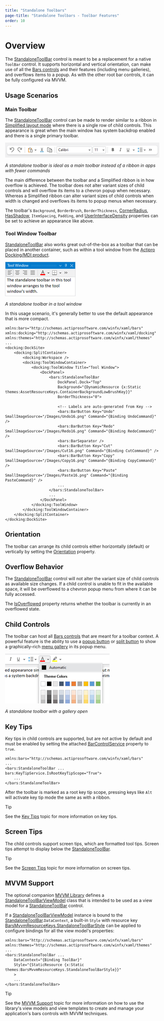 ```yaml
---
title: "Standalone Toolbars"
page-title: "Standalone Toolbars - Toolbar Features"
order: 10
---
```

# Overview

The [StandaloneToolBar](xref:@ActiproUIRoot.Controls.Bars.StandaloneToolBar) control is meant to be a replacement for a native `ToolBar` control.  It supports horizontal and vertical orientation, can make use of all the [Bars controls](../controls/index.md) and their features (including menu galleries), and overflows items to a popup.  As with the other root bar controls, it can be fully configured via MVVM.

## Usage Scenarios

### Main Toolbar

The [StandaloneToolBar](xref:@ActiproUIRoot.Controls.Bars.StandaloneToolBar) control can be made to render similar to a ribbon in [Simplified layout mode](../ribbon-features/layout-and-density.md) where there is a single row of child controls.  This appearance is great when the main window has system backdrop enabled and there is a single primary toolbar.

![Screenshot](../images/standalone-toolbar.png)

*A standalone toolbar is ideal as a main toolbar instead of a ribbon in apps with fewer commands*

The main difference between the toolbar and a Simplified ribbon is in how overflow is achieved.  The toolbar does not alter variant sizes of child controls and will overflow its items to a chevron popup when necessary.  Whereas a Simplified ribbon can alter variant sizes of child controls when width is changed and overflows its items to popup menus when necessary.

The toolbar's `Background`, `BorderBrush`, `BorderThickness`, [CornerRadius](xref:@ActiproUIRoot.Controls.Bars.StandaloneToolBar.CornerRadius), [HasShadow](xref:@ActiproUIRoot.Controls.Bars.StandaloneToolBar.HasShadow), `ItemSpacing`, `Padding`, and [UserInterfaceDensity](xref:@ActiproUIRoot.Controls.Bars.StandaloneToolBar.UserInterfaceDensity) properties can be set to achieve an appearance like above.

### Tool Window Toolbar

[StandaloneToolBar](xref:@ActiproUIRoot.Controls.Bars.StandaloneToolBar) also works great out-of-the-box as a toolbar that can be placed in another container, such as within a tool window from the [Actipro Docking/MDI product](../../docking/index.md).

![Screenshot](../images/standalone-toolbar-toolwindow.png)

*A standalone toolbar in a tool window*

In this usage scenario, it's generally better to use the default appearance that is more compact.

```xaml
xmlns:bars="http://schemas.actiprosoftware.com/winfx/xaml/bars"
xmlns:docking="http://schemas.actiprosoftware.com/winfx/xaml/docking"
xmlns:themes="http://schemas.actiprosoftware.com/winfx/xaml/themes"
...
<docking:DockSite>
	<docking:SplitContainer>
		<docking:Workspace />
		<docking:ToolWindowContainer>
			<docking:ToolWindow Title="Tool Window">
				<DockPanel>
					<bars:StandaloneToolBar
						DockPanel.Dock="Top"
						Background="{DynamicResource {x:Static themes:AssetResourceKeys.ContainerBackgroundLowBrushKey}}"
						BorderThickness="0">

						<!-- Labels are auto-generated from Key -->
						<bars:BarButton Key="Undo" SmallImageSource="/Images/Undo16.png" Command="{Binding UndoCommand}" />
						<bars:BarButton Key="Redo" SmallImageSource="/Images/Redo16.png" Command="{Binding RedoCommand}" />
						<bars:BarSeparator />
						<bars:BarButton Key="Cut" SmallImageSource="/Images/Cut16.png" Command="{Binding CutCommand}" />
						<bars:BarButton Key="Copy" SmallImageSource="/Images/Copy16.png" Command="{Binding CopyCommand}" />
						<bars:BarButton Key="Paste" SmallImageSource="/Images/Paste16.png" Command="{Binding PasteCommand}" />
						...
					</bars:StandaloneToolBar>
					...
				</DockPanel>
			</docking:ToolWindow>
		</docking:ToolWindowContainer>
	</docking:SplitContainer>
</docking:DockSite>
```

## Orientation

The toolbar can arrange its child controls either horizontally (default) or vertically by setting the [Orientation](xref:@ActiproUIRoot.Controls.Bars.StandaloneToolBar.Orientation) property.

## Overflow Behavior

The [StandaloneToolBar](xref:@ActiproUIRoot.Controls.Bars.StandaloneToolBar) control will not alter the variant size of child controls as available size changes.  If a child control is unable to fit in the available space, it will be overflowed to a chevron popup menu from where it can be fully accessed.

The [IsOverflowed](xref:@ActiproUIRoot.Controls.Bars.StandaloneToolBar.IsOverflowed) property returns whether the toolbar is currently in an overflowed state.

## Child Controls

The toolbar can host all [Bars controls](../controls/index.md) that are meant for a toolbar context.  A powerful feature is the ability to use a [popup button](../controls/popup-button.md) or [split button](../controls/split-button.md) to show a graphically-rich [menu gallery](../controls/gallery.md) in its popup menu.

![Screenshot](../images/standalone-toolbar-gallery-open.png)

*A standalone toolbar with a gallery open*

## Key Tips

Key tips in child controls are supported, but are not active by default and must be enabled by setting the attached [BarControlService](xref:@ActiproUIRoot.Controls.Bars.KeyTipService.IsRootKeyTipScopeProperty) property to `true`.

```xaml
xmlns:bars="http://schemas.actiprosoftware.com/winfx/xaml/bars"
...
<bars:StandaloneToolBar ... bars:KeyTipService.IsRootKeyTipScope="True">
	...
</bars:StandaloneToolBar>
```

After the toolbar is marked as a root key tip scope, pressing keys like `Alt` will activate key tip mode the same as with a ribbon.

> [!TIP]
> See the [Key Tips](../ribbon-features/key-tips.md) topic for more information on key tips.

## Screen Tips

The child controls support screen tips, which are formatted tool tips.  Screen tips attempt to display below the [StandaloneToolBar](xref:@ActiproUIRoot.Controls.Bars.StandaloneToolBar).

> [!TIP]
> See the [Screen Tips](../ribbon-features/screen-tips.md) topic for more information on screen tips.

## MVVM Support

The optional companion [MVVM Library](../mvvm-support.md) defines a [StandaloneToolBarViewModel](xref:@ActiproUIRoot.Controls.Bars.Mvvm.StandaloneToolBarViewModel) class that is intended to be used as a view model for a [StandaloneToolBar](xref:@ActiproUIRoot.Controls.Bars.StandaloneToolBar) control.

If a [StandaloneToolBarViewModel](xref:@ActiproUIRoot.Controls.Bars.Mvvm.StandaloneToolBarViewModel) instance is bound to the [StandaloneToolBar](xref:@ActiproUIRoot.Controls.Bars.StandaloneToolBar).`DataContext`, a built-in `Style` with resource key [BarsMvvmResourceKeys.StandaloneToolBarStyle](xref:@ActiproUIRoot.Themes.BarsMvvmResourceKeys.StandaloneToolBarStyle) can be applied to configure bindings for all the view model's properties:

```xaml
xmlns:bars="http://schemas.actiprosoftware.com/winfx/xaml/bars"
xmlns:themes="http://schemas.actiprosoftware.com/winfx/xaml/themes"
...
<bars:StandaloneToolBar ...
	DataContext="{Binding ToolBar}"
	Style="{StaticResource {x:Static themes:BarsMvvmResourceKeys.StandaloneToolBarStyle}}"
	>
	...
</bars:StandaloneToolBar>
```

> [!TIP]
> See the [MVVM Support](../mvvm-support.md) topic for more information on how to use the library's view models and view templates to create and manage your application's bars controls with MVVM techniques.
